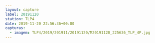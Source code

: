 ```yaml
---
layout: capture
label: 20191120
station: TLP4
date: 2019-11-20 22:56:36+00:00
capturas:
  - imagem: TLP4/2019/201911/20191120/M20191120_225636_TLP_4P.jpg
---
```

